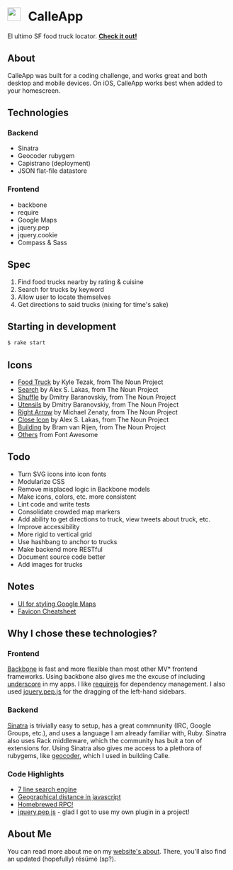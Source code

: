 # <img src="https://rawgithub.com/briangonzalez/calle-app/master/assets/images/icon-truck-grey.svg" width=30 style="margin-right: 10px">  CalleApp

El ultimo SF food truck locator. __[Check it out!](http://briangonzalez.org/calle)__

## About

CalleApp was built for a coding challenge, and works great and both desktop and mobile devices. On iOS, CalleApp works best when added to your homescreen. 

## Technologies

### Backend

- Sinatra
- Geocoder rubygem
- Capistrano (deployment)
- JSON flat-file datastore

### Frontend

- backbone
- require
- Google Maps
- jquery.pep
- jquery.cookie
- Compass & Sass

## Spec

1. Find food trucks nearby by rating & cuisine
1. Search for trucks by keyword
1. Allow user to locate themselves
1. Get directions to said trucks (nixing for time's sake)

## Starting in development

```bash
$ rake start
```

## Icons

- [Food Truck](http://thenounproject.com/noun/food-truck/?dwn=CCBY&dwn_icon=19890#icon-No19890) by Kyle Tezak, from The Noun Project
- [Search](http://thenounproject.com/noun/search/#icon-No15440) by Alex S. Lakas, from The Noun Project
- [Shuffle](http://thenounproject.com/noun/shuffle/#icon-No5050) by Dmitry Baranovskiy, from The Noun Project
- [Utensils](http://thenounproject.com/noun/utensils/#icon-No10963) by Dmitry Baranovskiy, from The Noun Project
- [Right Arrow](http://thenounproject.com/noun/right-arrow/#icon-No21828) by Michael Zenaty, from The Noun Project 
- [Close Icon](http://thenounproject.com/noun/close/#icon-No15425) by Alex S. Lakas, from The Noun Project 
- [Building](http://thenounproject.com/noun/building/#icon-No5981) by Bram van Rijen, from The Noun Project
- [Others](http://fortawesome.github.io/Font-Awesome/) from Font Awesome 

## Todo

- Turn SVG icons into icon fonts
- Modularize CSS
- Remove misplaced logic in Backbone models
- Make icons, colors, etc. more consistent
- Lint code and write tests
- Consolidate crowded map markers
- Add ability to get directions to truck, view tweets about truck, etc.
- Improve accessibility
- More rigid to vertical grid
- Use hashbang to anchor to trucks 
- Make backend more RESTful
- Document source code better
- Add images for trucks

## Notes

- [UI for styling Google Maps](http://gmaps-samples-v3.googlecode.com/svn/trunk/styledmaps/wizard/index.html)
- [Favicon Cheatsheet](https://github.com/audreyr/favicon-cheat-sheet)

## Why I chose these technologies?

### Frontend

[Backbone](http://backbonejs.org/) is fast and more flexible than most other MV* frontend frameworks. Using backbone also gives me the excuse of including [underscore](http://underscorejs.org/) in my apps. I like [requirejs](http://requirejs.org/) for dependency management. I also used [jquery.pep.js](http://pep.briangonzalez.org) for the dragging of the left-hand sidebars.

### Backend

[Sinatra](http://www.sinatrarb.com/) is trivially easy to setup, has a great commnunity (IRC, Google Groups, etc.), and uses a language I am already familiar with, Ruby. Sinatra also uses Rack middleware, which the community has buit a ton of extensions for.
Using Sinatra also gives me access to a plethora of rubygems, like [geocoder](http://www.rubygeocoder.com/), which I used in building Calle.

### Code Highlights

- [7 line search engine](https://github.com/briangonzalez/calle-app/blob/master/lib/trucks.rb#L19)
- [Geographical distance in javascript](https://github.com/briangonzalez/calle-app/blob/master/assets/javascripts/geo.js)
- [Homebrewed RPC!](https://github.com/briangonzalez/calle-app/blob/master/app.rb#L36)
- [jquery.pep.js](http://pep.briangonzalez.org) - glad I got to use my own plugin in a project!

## About Me

You can read more about me on my [website's about](http://briangonzalez.org/about). There, you'll also find an updated (hopefully) résümé (sp?).




